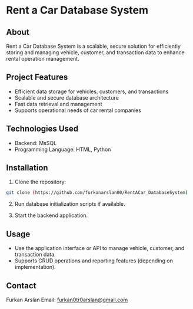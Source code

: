 # Rent a Car Database System

## About

Rent a Car Database System is a scalable, secure solution for efficiently storing and managing vehicle, customer, and transaction data to enhance rental operation management.

## Project Features

- Efficient data storage for vehicles, customers, and transactions  
- Scalable and secure database architecture  
- Fast data retrieval and management  
- Supports operational needs of car rental companies  

## Technologies Used

- Backend: MsSQL 
- Programming Language: HTML, Python

## Installation

1. Clone the repository:  
```bash
git clone (https://github.com/furkanarslan00/RentACar_DatabaseSystem)
````
2. Run database initialization scripts if available.

3. Start the backend application.

## Usage

* Use the application interface or API to manage vehicle, customer, and transaction data.
* Supports CRUD operations and reporting features (depending on implementation).

## Contact
Furkan Arslan
Email: [furkan0tr0arslan@gmail.com](mailto:furkan0tr0arslan@gmail.com)

